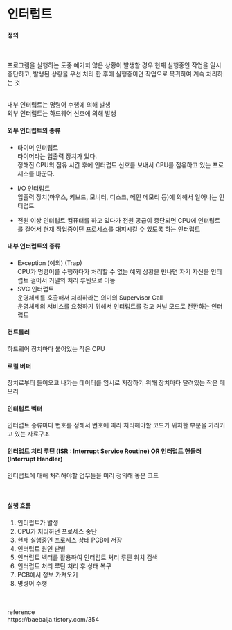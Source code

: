 # 인터럽트

#### 정의
<br>

프로그램을 실행하는 도중 예기치 않은 상황이 발생할 경우 현재 실행중인 작업을 일시 중단하고, 발생된 상황을 우선 처리 한 후에 실행중이던 작업으로 복귀하여 계속 처리하는 것

<br>
내부 인터럽트는 명령어 수행에 의해 발생
<br>
외부 인터럽트는 하드웨어 신호에 의해 발생

<br>

#### 외부 인터럽트의 종류
- 타이머 인터럽트 <br>
타이머라는 입출력 장치가 있다. <br>
정해진 CPU의 점유 시간 후에 인터럽트 신호를 보내서 CPU를 점유하고 있는 프로세스를 바꾼다.

- I/O 인터럽트 <br>
입출력 장치(마우스, 키보드, 모니터, 디스크, 메인 메모리 등)에 의해서 일어나는 인터럽트

- 전원 이상 인터럽트
컴퓨터를 하고 있다가 전원 공급이 중단되면 CPU에 인터럽트를 걸어서 현재 작업중이던 프로세스를 대피시킬 수 있도록 하는 인터럽트


#### 내부 인터럽트의 종류
- Exception (예외) (Trap) <br>
CPU가 명령어를 수행하다가 처리할 수 없는 예외 상황을 만나면 자기 자신을 인터럽트 걸어서 커널의 처리 루틴으로 이동
- SVC 인터럽트 <br>
운영체제를 호출해서 처리하라는 의미의 Supervisor Call <br>
운영체제의 서비스를 요청하기 위해서 인터럽트를 걸고 커널 모드로 전환하는 인터럽트

#### 컨트롤러
하드웨어 장치마다 붙어있는 작은 CPU

#### 로컬 버퍼
장치로부터 들어오고 나가는 데이터를 임시로 저장하기 위해 장치마다 달려있는 작은 메모리

#### 인터럽트 벡터
인터럽트 종류마다 번호를 정해서 번호에 따라 처리해야할 코드가 위치한 부분을 가리키고 있는 자료구조

#### 인터럽트 처리 루틴 (ISR : Interrupt Service Routine) OR 인터럽트 핸들러(Interrupt Handler)

인터럽트에 대해 처리해야할 업무들을 미리 정의해 놓은 코드

<br>

#### 실행 흐름
1. 인터럽트가 발생
2. CPU가 처리하던 프로세스 중단
3. 현재 실행중인 프로세스 상태 PCB에 저장
4. 인터럽트 원인 판별
5. 인터럽트 벡터를 활용하여 인터럽트 처리 루틴 위치 검색
6. 인터럽트 처리 루틴 처리 후 상태 복구
7. PCB에서 정보 가져오기
8. 명령어 수행

<br>
<br>
reference
<br>
https://baebalja.tistory.com/354
